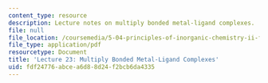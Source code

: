 ```yaml
---
content_type: resource
description: Lecture notes on multiply bonded metal-ligand complexes.
file: null
file_location: /coursemedia/5-04-principles-of-inorganic-chemistry-ii-fall-2008/fdf24776abcea6d88d24f2bcb6da4335_lecture_23.pdf
file_type: application/pdf
resourcetype: Document
title: 'Lecture 23: Multiply Bonded Metal-Ligand Complexes'
uid: fdf24776-abce-a6d8-8d24-f2bcb6da4335
---
```

